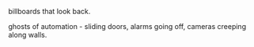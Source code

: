 
billboards that look back.

 ghosts of automation - sliding doors, alarms going off, cameras creeping along walls. 